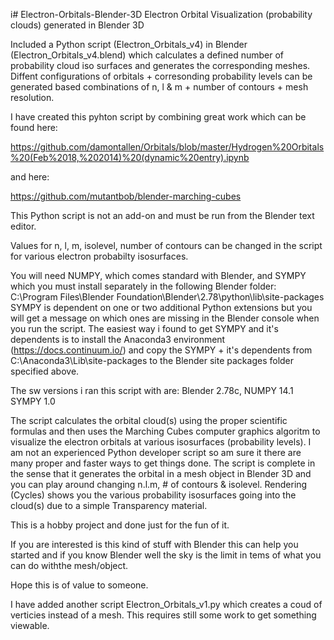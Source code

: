 i# Electron-Orbitals-Blender-3D
Electron Orbital Visualization (probability clouds) generated in Blender 3D

Included a Python script (Electron_Orbitals_v4) in Blender (Electron_Orbitals_v4.blend) which calculates a defined number of probability cloud iso surfaces and generates the corresponding meshes. Diffent configurations of orbitals + corresonding probability levels can be generated based combinations of n, l & m + number of contours + mesh resolution.

I have created this pyhton script by combining great work which can be found here: 

https://github.com/damontallen/Orbitals/blob/master/Hydrogen%20Orbitals%20(Feb%2018,%202014)%20(dynamic%20entry).ipynb 

and here: 

https://github.com/mutantbob/blender-marching-cubes

This Python script is not an add-on and must be run from the Blender text editor.

Values for n, l, m, isolevel, number of contours can be changed in the script for various electron probabilty isosurfaces.

You will need NUMPY, which comes standard with Blender, and SYMPY which you must install separately in the following Blender folder:
C:\Program Files\Blender Foundation\Blender\2.78\python\lib\site-packages
SYMPY is dependent on one or two additional Python extensions but you will get a message on which ones are missing in the Blender console when you run the script. The easiest way i found to get SYMPY and it's dependents is to install the Anaconda3 environment (https://docs.continuum.io/) and copy the SYMPY + it's dependents from C:\Anaconda3\Lib\site-packages to the Blender site packages folder specified above.

The sw versions i ran this script with are: Blender 2.78c, NUMPY 14.1 SYMPY 1.0

The script calculates the orbital cloud(s) using the proper scientific formulas and then uses the Marching Cubes computer graphics algoritm to visualize the electron orbitals at various isosurfaces (probability levels).
I am not an experienced Python developer script so am sure it there are many proper and faster ways to get things done. The script is complete in the sense that it generates the orbital in a mesh object in Blender 3D and you can play around changing n.l.m, # of contours & isolevel. Rendering (Cycles) shows you the various probability isosurfaces going into the cloud(s) due to a simple Transparency material.

This is a hobby project and done just for the fun of it.

If you are interested is this kind of stuff with Blender this can help you started and if you know Blender well the sky is the limit in tems of what you can do withthe mesh/object.

Hope this is of value to someone.

I have added another script Electron_Orbitals_v1.py which creates a coud of verticies instead of a mesh. This requires still some work to get something viewable.
